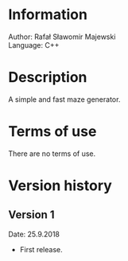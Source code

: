 # Information
Author: Rafał Sławomir Majewski<br>
Language: C++<br>



# Description
A simple and fast maze generator.



# Terms of use
There are no terms of use.



# Version history
## Version 1
Date: 25.9.2018<br>

+ First release.
